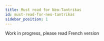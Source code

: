 ```yaml
---
title: Must read for Neo-Tantrikas
id: must-read-for-neo-tantrikas
sidebar_position: 1
---
```


Work in progress, please read French version
